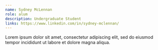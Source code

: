 ```yaml
---
name: Sydney McLennan
role: alum
description: Undergraduate Student
links: https://www.linkedin.com/in/sydney-mclennan/
---
```


Lorem ipsum dolor sit amet, consectetur adipiscing elit, sed do eiusmod tempor incididunt ut labore et dolore magna aliqua.

